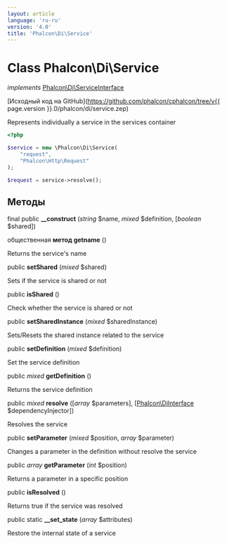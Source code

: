 ```yaml
---
layout: article
language: 'ru-ru'
version: '4.0'
title: 'Phalcon\Di\Service'
---
```

# Class **Phalcon\Di\Service**

*implements* [Phalcon\Di\ServiceInterface](Phalcon_Di_ServiceInterface)

[Исходный код на GitHub](https://github.com/phalcon/cphalcon/tree/v{{ page.version }}.0/phalcon/di/service.zep)

Represents individually a service in the services container

```php
<?php

$service = new \Phalcon\Di\Service(
    "request",
    "Phalcon\Http\Request"
);

$request = service->resolve();
```

## Методы

final public **__construct** (*string* $name, *mixed* $definition, [*boolean* $shared])

общественная **метод getname** ()

Returns the service's name

public **setShared** (*mixed* $shared)

Sets if the service is shared or not

public **isShared** ()

Check whether the service is shared or not

public **setSharedInstance** (*mixed* $sharedInstance)

Sets/Resets the shared instance related to the service

public **setDefinition** (*mixed* $definition)

Set the service definition

public *mixed* **getDefinition** ()

Returns the service definition

public *mixed* **resolve** ([*array* $parameters], [[Phalcon\DiInterface](Phalcon_DiInterface) $dependencyInjector])

Resolves the service

public **setParameter** (*mixed* $position, *array* $parameter)

Changes a parameter in the definition without resolve the service

public *array* **getParameter** (*int* $position)

Returns a parameter in a specific position

public **isResolved** ()

Returns true if the service was resolved

public static **__set_state** (*array* $attributes)

Restore the internal state of a service